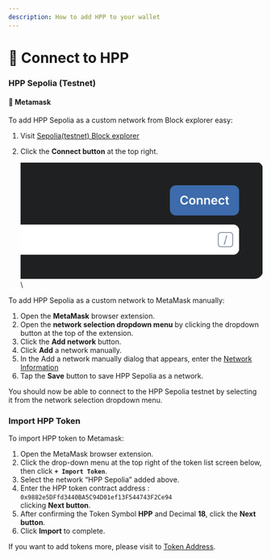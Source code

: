 ```yaml
---
description: How to add HPP to your wallet
---
```


# 🦊 Connect to HPP

### HPP Sepolia (Testnet)

#### 🦊 Metamask

To add HPP Sepolia as a custom network from Block explorer easy:

1. Visit [Sepolia(testnet) Block explorer](https://sepolia-explorer.hpp.io/)
2.  Click the **Connect button** at the top right.

    ![](../.gitbook/assets/image.png)\


To add HPP Sepolia as a custom network to MetaMask manually:

1. Open the **MetaMask** browser extension.
2. Open the **network selection dropdown menu** by clicking the dropdown button at the top of the extension.
3. Click the **Add network** button.
4. Click **Add** a network manually.
5. In the Add a network manually dialog that appears, enter the [Network Information](network-information.md)
6. Tap the **Save** button to save HPP Sepolia as a network.



You should now be able to connect to the HPP Sepolia testnet by selecting it from the network selection dropdown menu.



### Import HPP Token

To import HPP token to Metamask:

1. Open the MetaMask browser extension.
2. Click the drop-down menu at the top right of the token list screen below, then click **`+ Import Token`**.
3. Select the network “HPP Sepolia” added above.
4. Enter the HPP token contract address : \
   `0x9882e5DFfd3440BA5C94D01ef13F544743F2Ce94` \
   clicking **Next button**.
5. After confirming the Token Symbol **HPP** and Decimal **18**, click the **Next button**.
6. Click **Import** to complete.



If you want to add  tokens more, please visit to [Token Address](hpp-contracts.md).

